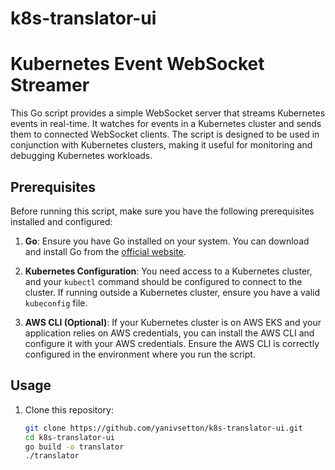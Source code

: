 # k8s-translator-ui
# Kubernetes Event WebSocket Streamer

This Go script provides a simple WebSocket server that streams Kubernetes events in real-time. It watches for events in a Kubernetes cluster and sends them to connected WebSocket clients. The script is designed to be used in conjunction with Kubernetes clusters, making it useful for monitoring and debugging Kubernetes workloads.

## Prerequisites

Before running this script, make sure you have the following prerequisites installed and configured:

1. **Go**: Ensure you have Go installed on your system. You can download and install Go from the [official website](https://golang.org/dl/).

2. **Kubernetes Configuration**: You need access to a Kubernetes cluster, and your `kubectl` command should be configured to connect to the cluster. If running outside a Kubernetes cluster, ensure you have a valid `kubeconfig` file.

3. **AWS CLI (Optional)**: If your Kubernetes cluster is on AWS EKS and your application relies on AWS credentials, you can install the AWS CLI and configure it with your AWS credentials. Ensure the AWS CLI is correctly configured in the environment where you run the script.

## Usage

1. Clone this repository:

   ```bash
   git clone https://github.com/yanivsetton/k8s-translator-ui.git
   cd k8s-translator-ui
   go build -o translator
   ./translator
   ```
